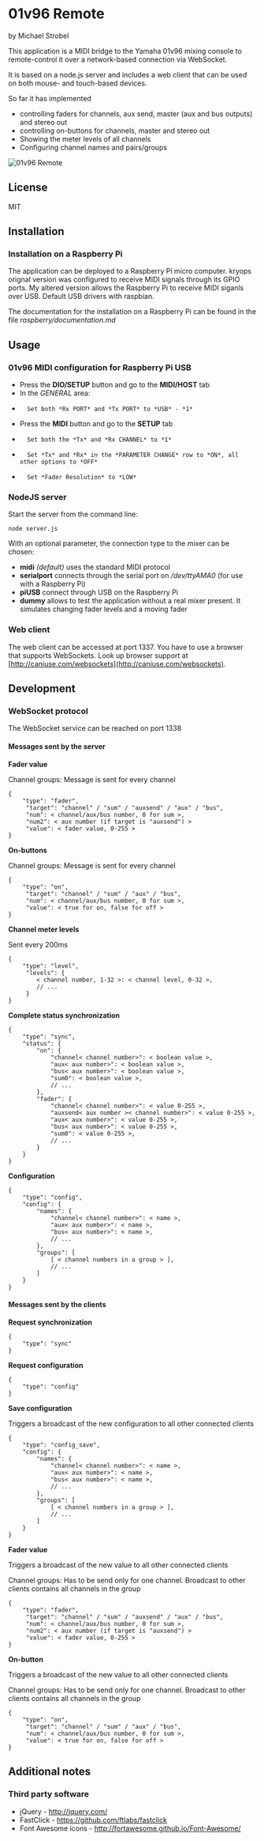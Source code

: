 # 01v96 Remote

by Michael Strobel

This application is a MIDI bridge to the Yamaha 01v96 mixing console to remote-control it over a network-based connection via WebSocket.

It is based on a node.js server and includes a web client that can be used on both mouse- and touch-based devices.

So far it has implemented

-	controlling faders for channels, aux send, master (aux and bus outputs) and stereo out
-	controlling on-buttons for channels, master and stereo out
-	Showing the meter levels of all channels
-   Configuring channel names and pairs/groups


![01v96 Remote](http://kryops.de/files/github/01v96remote.png)



## License

MIT



## Installation


### Installation on a Raspberry Pi

The application can be deployed to a Raspberry Pi micro computer.
kryops orignal version was configured to receive MIDI signals through its GPIO ports.
My altered version allows the Raspberry Pi to receive MIDI siganls over USB. Default USB drivers with raspbian.

The documentation for the installation on a Raspberry Pi can be found in the file *raspberry/documentation.md*


## Usage

### 01v96 MIDI configuration for Raspberry Pi USB

-	Press the **DIO/SETUP** button and go to the **MIDI/HOST** tab
-	In the *GENERAL* area:
-	    Set both *Rx PORT* and *Tx PORT* to *USB* - *1*
-	Press the **MIDI** button and go to the **SETUP** tab
-	    Set both the *Tx* and *Rx CHANNEL* to *1*
-	    Set *Tx* and *Rx* in the *PARAMETER CHANGE* row to *ON*, all other options to *OFF*
-	    Set *Fader Resolution* to *LOW*


### NodeJS server

Start the server from the command line:

	node server.js

With an optional parameter, the connection type to the mixer can be chosen:

-   **midi** *(default)* uses the standard MIDI protocol
-   **serialport** connects through the serial port on */dev/ttyAMA0* (for use with a Raspberry Pi)
-   **piUSB** connect through USB on the Raspberry Pi
-   **dummy** allows to test the application without a real mixer present. It simulates changing fader levels and a moving fader


### Web client

The web client can be accessed at port 1337. You have to use a browser that supports WebSockets. Look up browser support at [http://caniuse.com/websockets](http://caniuse.com/websockets).


## Development

### WebSocket protocol

The WebSocket service can be reached on port 1338

#### Messages sent by the server

**Fader value**

Channel groups: Message is sent for every channel

    {
        "type": "fader",
         "target": "channel" / "sum" / "auxsend" / "aux" / "bus",
         "num": < channel/aux/bus number, 0 for sum >,
         "num2": < aux number (if target is "auxsend") >
         "value": < fader value, 0-255 >
    }

**On-buttons**

Channel groups: Message is sent for every channel

    {
        "type": "on",
         "target": "channel" / "sum" / "aux" / "bus",
         "num": < channel/aux/bus number, 0 for sum >,
         "value": < true for on, false for off >
    }

**Channel meter levels**

Sent every 200ms

    {
        "type": "level",
         "levels": {
            < channel number, 1-32 >: < channel level, 0-32 >,
            // ...
         }
    }

**Complete status synchronization**

    {
        "type": "sync",
        "status": {
            "on": {
                "channel< channel number>": < boolean value >,
                "aux< aux number>": < boolean value >,
                "bus< aux number>": < boolean value >,
                "sum0": < boolean value >,
                // ...
            },
            "fader": {
                "channel< channel number>": < value 0-255 >,
                "auxsend< aux number >< channel number>": < value 0-255 >,
                "aux< aux number>": < value 0-255 >,
                "bus< aux number>": < value 0-255 >,
                "sum0": < value 0-255 >,
                // ...
            }
        }
    }

**Configuration**

    {
        "type": "config",
        "config": {
            "names": {
                "channel< channel number>": < name >,
                "aux< aux number>": < name >,
                "bus< aux number>": < name >,
                // ...
            },
            "groups": [
                [ < channel numbers in a group > ],
                // ...
            ]
        }
    }

#### Messages sent by the clients

**Request synchronization**

    {
        "type": "sync"
    }

**Request configuration**

    {
        "type": "config"
    }

**Save configuration**

Triggers a broadcast of the new configuration to all other connected clients

    {
        "type": "config_save",
        "config": {
            "names": {
                "channel< channel number>": < name >,
                "aux< aux number>": < name >,
                "bus< aux number>": < name >,
                // ...
            },
            "groups": [
                [ < channel numbers in a group > ],
                // ...
            ]
        }
    }

**Fader value**

Triggers a broadcast of the new value to all other connected clients

Channel groups: Has to be send only for one channel. Broadcast to other clients contains all channels in the group

    {
        "type": "fader",
         "target": "channel" / "sum" / "auxsend" / "aux" / "bus",
         "num": < channel/aux/bus number, 0 for sum >,
         "num2": < aux number (if target is "auxsend") >
         "value": < fader value, 0-255 >
    }


**On-button**

Triggers a broadcast of the new value to all other connected clients

Channel groups: Has to be send only for one channel. Broadcast to other clients contains all channels in the group

    {
        "type": "on",
         "target": "channel" / "sum" / "aux" / "bus",
         "num": < channel/aux/bus number, 0 for sum >,
         "value": < true for on, false for off >
    }


## Additional notes

### Third party software

-	jQuery -  http://jquery.com/
-	FastClick - https://github.com/ftlabs/fastclick
-	Font Awesome icons - http://fortawesome.github.io/Font-Awesome/
